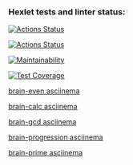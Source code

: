 ### Hexlet tests and linter status:
[![Actions Status](https://github.com/rouzrise/frontend-project-lvl1/workflows/hexlet-check/badge.svg)](https://github.com/rouzrise/frontend-project-lvl1/actions)

[![Actions Status](https://github.com/rouzrise/frontend-project-lvl1/workflows/linting/badge.svg)](https://github.com/rouzrise/frontend-project-lvl1/actions)

[![Maintainability](https://api.codeclimate.com/v1/badges/a99a88d28ad37a79dbf6/maintainability)](https://codeclimate.com/github/codeclimate/codeclimate/maintainability)

[![Test Coverage](https://api.codeclimate.com/v1/badges/a99a88d28ad37a79dbf6/test_coverage)](https://codeclimate.com/github/codeclimate/codeclimate/test_coverage)

[brain-even asciinema](https://asciinema.org/a/jGeVfRPIcf4wrKqn27Uj4C5RK)

[brain-calc asciinema](https://asciinema.org/a/AFT94uBnB3J8UIZ1S7stMQlKR)

[brain-gcd asciinema](https://asciinema.org/a/6amA8TgLHffBuITnBxmzIZv0e)

[brain-progression asciinema](https://asciinema.org/a/cBQ95pl3FYoKJuQibUcUVhQDG)

[brain-prime asciinema](https://asciinema.org/a/BsfRKd15m8sqW5CYy1wfUTNsZ)
